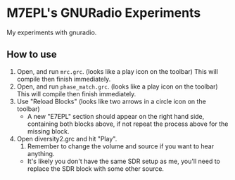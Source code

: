 # M7EPL's GNURadio Experiments

My experiments with gnuradio.

## How to use

1. Open, and run `mrc.grc`.  (looks like a play icon on the toolbar) This will compile then finish immediately.
1. Open, and run `phase_match.grc`.  (looks like a play icon on the toolbar) This will compile then finish immediately.
1. Use "Reload Blocks" (looks like two arrows in a circle icon on the toolbar)
   * A new "E7EPL" section should appear on the right hand side, containing both blocks above, if not repeat the process above for the missing block.
1. Open diversity2.grc and hit "Play".
   1. Remember to change the volume and source if you want to hear anything.
   * It's likely you don't have the same SDR setup as me, you'll need to replace the SDR block with some other source.
